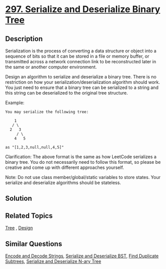 # [297. Serialize and Deserialize Binary Tree](https://leetcode.com/problems/serialize-and-deserialize-binary-tree)

## Description

Serialization is the process of converting a data structure or object into a sequence of bits so that it can be stored in a file or memory buffer, or transmitted across a network connection link to be reconstructed later in the same or another computer environment.

Design an algorithm to serialize and deserialize a binary tree. There is no restriction on how your serialization/deserialization algorithm should work. You just need to ensure that a binary tree can be serialized to a string and this string can be deserialized to the original tree structure.

Example: 

```
You may serialize the following tree:

    1
   / \
  2   3
     / \
    4   5

as "[1,2,3,null,null,4,5]"
```

Clarification: The above format is the same as how LeetCode serializes a binary tree. You do not necessarily need to follow this format, so please be creative and come up with different approaches yourself.

Note: Do not use class member/global/static variables to store states. Your serialize and deserialize algorithms should be stateless.

## Solution



## Related Topics

[Tree](https://leetcode.com/tag/tree/) , [Design](https://leetcode.com/tag/design/) 

## Similar Questions

[Encode and Decode Strings](https://leetcode.com/problems/encode-and-decode-strings/), [Serialize and Deserialize BST](https://leetcode.com/problems/serialize-and-deserialize-bst/), [Find Duplicate Subtrees](https://leetcode.com/problems/find-duplicate-subtrees/), [Serialize and Deserialize N-ary Tree](https://leetcode.com/problems/serialize-and-deserialize-n-ary-tree/)
